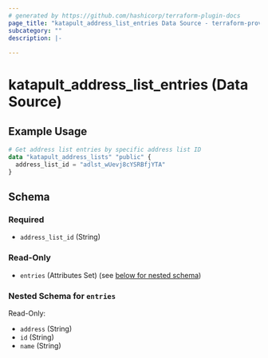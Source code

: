 ```yaml
---
# generated by https://github.com/hashicorp/terraform-plugin-docs
page_title: "katapult_address_list_entries Data Source - terraform-provider-katapult"
subcategory: ""
description: |-
  
---
```


# katapult_address_list_entries (Data Source)



## Example Usage

```terraform
# Get address list entries by specific address list ID
data "katapult_address_lists" "public" {
  address_list_id = "adlst_wUevj8cYSRBfjYTA"
}
```

<!-- schema generated by tfplugindocs -->
## Schema

### Required

- `address_list_id` (String)

### Read-Only

- `entries` (Attributes Set) (see [below for nested schema](#nestedatt--entries))

<a id="nestedatt--entries"></a>
### Nested Schema for `entries`

Read-Only:

- `address` (String)
- `id` (String)
- `name` (String)


